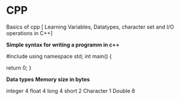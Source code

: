 # CPP
Basics of cpp [ Learning Variables, Datatypes, character set and I/O operations in C++]

**Simple syntax for writing a programm in c++**

#include <iostream>
using namespace std;
int main()
{  
  
  return 0;
}

 **Data types**                    **Memory size in bytes**
 
   integer                                 4
   float                                   4
   long                                    4
   short                                   2
   Character                               1
   Double                                  8
